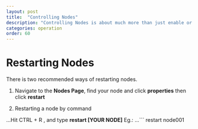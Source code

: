 ```yaml
---
layout: post
title:  "Controlling Nodes"
description: "Controlling Nodes is about much more than just enable or disable them. Learn more about how to Reset, Restart, Wipe, Move and Transfer your Nodes."
categories: operation
order: 60
---
```


# Restarting Nodes

There is two recommended ways of restarting nodes.

1. Navigate to the **Nodes Page**, find your node and click **properties** then click **restart**

2. Restarting a node by command

...Hit CTRL + R , and type **restart [YOUR NODE]** Eg.:
...```
restart node001
```
